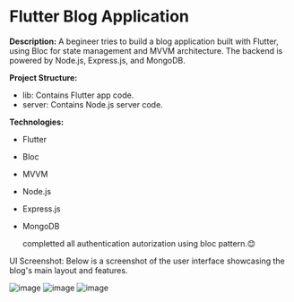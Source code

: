 # Flutter Blog Application


**Description:**
A begineer tries to build a blog application built with Flutter, using Bloc for state management and MVVM architecture. The backend is powered by Node.js, Express.js, and MongoDB.


**Project Structure:**
* lib: Contains Flutter app code.
* server: Contains Node.js server code.

  
**Technologies:**
* Flutter
* Bloc
* MVVM
* Node.js
* Express.js
* MongoDB

  completted all authentication autorization using bloc pattern.😊

UI Screenshot:
Below is a screenshot of the user interface showcasing the blog's main layout and features.

  
![image](https://github.com/user-attachments/assets/1a9f36bf-7c4a-4623-a230-9f8c0c0aaf5d)  ![image](https://github.com/user-attachments/assets/2acca242-d91f-4a08-9eaa-9e9334a0dba5) ![image](https://github.com/user-attachments/assets/2e9cd8ff-c123-4e12-8908-d984d40ed98b)


